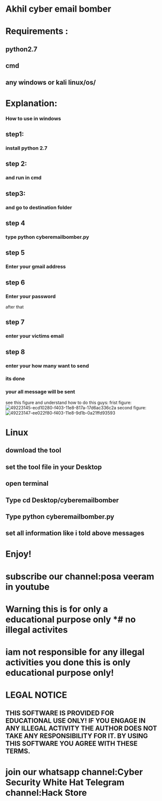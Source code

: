 # Akhil cyber email bomber
# Requirements :
##  python2.7
##  cmd
## any windows or kali linux/os/
 # Explanation:
### How to use in windows 
## step1:
 ### install python 2.7
 ## step 2:
 ### and run in cmd 
##  step3:
### and go to destination folder 
 ## step 4
### type python cyberemailbomber.py
## step 5
### Enter your gmail address
## step 6
### Enter your password
after that 
## step 7
### enter your victims email
## step 8
### enter your how many want to send 
### its done 
### your all message will be sent 
see this figure and understand how to do this guys:
frist figure:
![49223145-ecd10280-f403-11e8-817a-17d6ac336c2a](https://user-images.githubusercontent.com/36729836/49369501-8f94c400-f717-11e8-9ab0-833e59619069.jpg)
second figure:
![49223147-ee022f80-f403-11e8-9d1b-0a21ffd93593](https://user-images.githubusercontent.com/36729836/49369661-f87c3c00-f717-11e8-808d-0a418d6c5137.jpg)


# Linux
## download the tool
## set the tool file in your Desktop
## open terminal
## Type cd Desktop/cyberemailbomber
## Type python cyberemailbomber.py
## set all information like i told above messages
# Enjoy!
# subscribe our channel:posa veeram in youtube
# Warning this is for only a educational purpose only *# no illegal activites 
# iam not responsible for any illegal activities you done this is only educational purpose only!
# LEGAL NOTICE
## THIS SOFTWARE IS PROVIDED FOR EDUCATIONAL USE ONLY! IF YOU ENGAGE IN ANY ILLEGAL ACTIVITY THE AUTHOR DOES NOT TAKE ANY RESPONSIBILITY FOR IT. BY USING THIS SOFTWARE YOU AGREE WITH THESE TERMS.
#  join our whatsapp channel:Cyber Security White Hat Telegram channel:Hack Store
